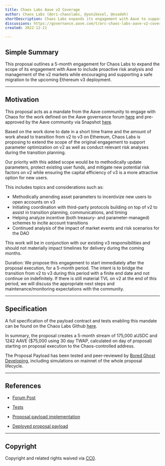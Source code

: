 ```yaml
---
title: Chaos Labs Aave v2 Coverage
author: Chaos Labs (@ori-chaoslabs, @yonikesel, @osadeh)
shortDescription: Chaos Labs expands its engagement with Aave to support v2 markets
discussions: https://governance.aave.com/t/arc-chaos-labs-aave-v2-coverage/11012
created: 2022-12-21

---
```

## Simple Summary

This proposal outlines a 5-month engagement for Chaos Labs to expand the scope of its engagement with Aave to include proactive risk analysis and management of the v2 markets while encouraging and supporting a safe migration to the upcoming Ethereum v3 deployment.

---
## Motivation
This proposal acts as a mandate from the Aave community to engage with Chaos for the work defined on the Aave governance forum [here](https://governance.aave.com/t/arc-chaos-labs-aave-v2-coverage/11012) and pre-approved by the Aave community via Snapshot [here](https://snapshot.org/#/aave.eth/proposal/0xd4df8cd3ef68f787d08cd0f8c529471ed48d70ebc15a562a39dbc0196a9f8e47).

Based on the work done to date in a short time frame and the amount of work ahead to transition from v2 to v3 on Ethereum, Chaos Labs is proposing to extend the scope of the original engagement to support parameter optimization on v2 as well as conduct relevant risk analyses during the transition planning.

Our priority with this added scope would be to methodically update parameters, protect existing user funds, and mitigate new potential risk factors on v2 while ensuring the capital efficiency of v3 is a more attractive option for new users.

This includes topics and considerations such as:

- Methodically amending asset parameters to incentivize new users to open accounts on v3
- Initiating coordination with third-party protocols building on top of v2 to assist in transition planning, communications, and timing
- Helping analyze incentive (both treasury- and parameter-managed) schemes to incite account transitions
- Continued analysis of the impact of market events and risk scenarios for the DAO

This work will be in conjunction with our existing v3 responsibilities and should not materially impact timelines for delivery during the coming months.

Duration: We propose this engagement to start immediately after the proposal execution, for a 5-month period. The intent is to bridge the transition from v2 to v3 during this period with a finite end date and not continue on indefinitely. If there is still material TVL on v2 at the end of this period, we will discuss the appropriate next steps and maintenance/monitoring expectations with the community.

---
## Specification

A full specification of the payload contract and tests enabling this mandate can be found on the Chaos Labs Github [here](https://github.com/ChaosLabsInc/aave-v2-payloads).

In summary, the proposal creates a 5-month stream of 175,000 aUSDC and 1242 AAVE ($75,000 using 30 day TWAP, calculated on day of proposal) starting on proposal execution to the Chaos-controlled address.

The Proposal Payload has been tested and peer-reviewed by [Bored Ghost Developing](https://twitter.com/bgdlabs), including simulations on mainnet of the whole proposal lifecycle.

---
## References

- [Forum Post](https://governance.aave.com/t/arc-chaos-labs-aave-v2-coverage/11012)


- [Tests](https://github.com/ChaosLabsInc/aave-v2-payloads/blob/main/src/tests/V2CoveragePaymentPayload.t.sol)
- [Proposal payload implementation](https://github.com/ChaosLabsInc/aave-v2-payloads/blob/main/src/payloads/V2CoveragePaymentPayload.sol)
- [Deployed proposal payload](https://etherscan.io/address/0x8922235734ec69e956977e2ea9774de8f614053a)

---
## Copyright

Copyright and related rights waived via [CC0](https://creativecommons.org/publicdomain/zero/1.0/).